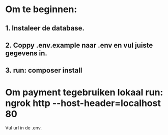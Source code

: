 # Om te beginnen:

## 1. Instaleer de database.

## 2. Coppy .env.example naar .env en vul juiste gegevens in.

## 3. run: composer install

# Om payment tegebruiken lokaal run: ngrok http --host-header=localhost 80 
Vul url in de .env.